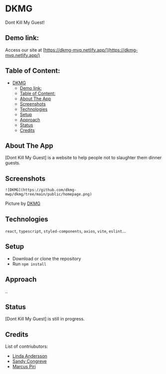 # DKMG

Dont Kill My Guest!

## Demo link:

Access our site at [https://dkmg-mvp.netlify.app/](https://dkmg-mvp.netlify.app/)

## Table of Content:

- [DKMG](#dkmg)
  - [Demo link:](#demo-link)
  - [Table of Content:](#table-of-content)
  - [About The App](#about-the-app)
  - [Screenshots](#screenshots)
  - [Technologies](#technologies)
  - [Setup](#setup)
  - [Approach](#approach)
  - [Status](#status)
  - [Credits](#credits)

## About The App

[Dont Kill My Guest] is a website to help people not to slaughter them dinner guests.

## Screenshots

`![DKMG](https://github.com/dkmg-mwp/dkmg/tree/main/public/homepage.png)`

Picture by [DKMG](https://github.com/dkmg-mwp)

## Technologies

`react`, `typescript`, `styled-components`, `axios`, `vite`, `eslint`...

## Setup

-   Download or clone the repository
-   Run `npm install`

## Approach
..
## Status

[Dont Kill My Guest] is still in progress.

## Credits

List of contriubutors:

-   [Linda Andersson](https://www.linkedin.com/in/linda-andersson-stockholm/)
-   [Sandy Congreve](https://www.linkedin.com/in/sandycongreve/)
-   [Marcus Piri](https://www.linkedin.com/in/marcus-piri-968a61221/)



